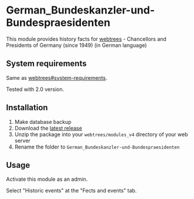 ﻿# German_Bundeskanzler-und-Bundespraesidenten
This module provides history facts for [webtrees](https://www.webtrees.net/) - Chancellors and Presidents of Germany (since 1949) (in German language)

## System requirements
Same as [webtrees#system-requirements](https://github.com/fisharebest/webtrees#system-requirements).

Tested with 2.0 version.

## Installation
1. Make database backup
1. Download the [latest release](https://github.com/hartenthaler/German_Bundeskanzler-und-Bundespraesidenten/releases/latest)
1. Unzip the package into your `webtrees/modules_v4` directory of your web server
1. Rename the folder to `German_Bundeskanzler-und-Bundespraesidenten`

## Usage
Activate this module as an admin.

Select "Historic events" at the "Fects and events" tab.
